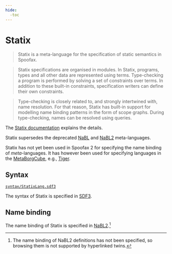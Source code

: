 ```yaml
---
hide:
  -toc
---
```


# Statix

> Statix is a meta-language for the specification of static semantics in Spoofax.

> Statix specifications are organised in modules.
In Statix, programs, types and all other data are represented using terms.
Type-checking a program is performed by solving a set of constraints over terms.
In addition to these built-in constraints, specification writers can define their own constraints.

> Type-checking is closely related to, and strongly intertwined with, name resolution.
For that reason, Statix has built-in support for modelling name binding patterns in the form of scope graphs.
During type-checking, names can be resolved using queries.

The [Statix documentation][Statix] explains the details.

Statix supersedes the deprecated [NaBL] and [NaBL2] meta-languages.

Statix has not yet been used in Spoofax 2 for specifying the name binding of *meta*-languages.
It has however been used for specifying languages in the [MetaBorgCube], e.g., [Tiger].

## Syntax

[`syntax/StatixLang.sdf3`](syntax/StatixLang.sdf3.md)

The syntax of Statix is specified in [SDF3].

## Name binding

The name binding of Statix is specified in [NaBL2].[^nabl2]

[^nabl2]: The name binding of NaBL2 definitions has not been specified,
    so browsing them is not supported by hyperlinked twins.

[NaBL]: https://www.metaborg.org/en/latest/source/langdev/meta/lang/nabl2/nabl.html
[NaBL2]: https://www.metaborg.org/en/latest/source/langdev/meta/lang/nabl2/index.html
[SDF3]: https://spoofax.dev/references/sdf3/
[Statix]: https://spoofax.dev/references/statix/
[MetaBorgCube]: https://github.com/MetaBorgCube
[Tiger]: https://github.com/MetaBorgCube/metaborg-tiger
